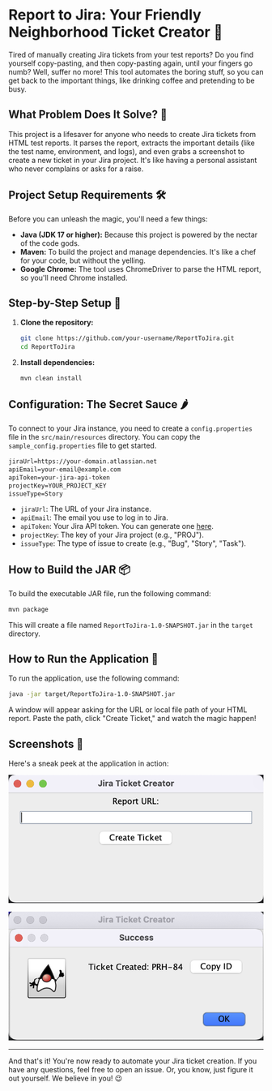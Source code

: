 # Report to Jira: Your Friendly Neighborhood Ticket Creator 🤖

Tired of manually creating Jira tickets from your test reports? Do you find yourself copy-pasting, and then copy-pasting again, until your fingers go numb? Well, suffer no more! This tool automates the boring stuff, so you can get back to the important things, like drinking coffee and pretending to be busy.

## What Problem Does It Solve? 🤔

This project is a lifesaver for anyone who needs to create Jira tickets from HTML test reports. It parses the report, extracts the important details (like the test name, environment, and logs), and even grabs a screenshot to create a new ticket in your Jira project. It's like having a personal assistant who never complains or asks for a raise.

## Project Setup Requirements 🛠️

Before you can unleash the magic, you'll need a few things:

*   **Java (JDK 17 or higher):** Because this project is powered by the nectar of the code gods.
*   **Maven:** To build the project and manage dependencies. It's like a chef for your code, but without the yelling.
*   **Google Chrome:** The tool uses ChromeDriver to parse the HTML report, so you'll need Chrome installed.

## Step-by-Step Setup 🚀

1.  **Clone the repository:**
    ```bash
    git clone https://github.com/your-username/ReportToJira.git
    cd ReportToJira
    ```

2.  **Install dependencies:**
    ```bash
    mvn clean install
    ```

## Configuration: The Secret Sauce 🌶️

To connect to your Jira instance, you need to create a `config.properties` file in the `src/main/resources` directory. You can copy the `sample_config.properties` file to get started.

```properties
jiraUrl=https://your-domain.atlassian.net
apiEmail=your-email@example.com
apiToken=your-jira-api-token
projectKey=YOUR_PROJECT_KEY
issueType=Story
```

*   `jiraUrl`: The URL of your Jira instance.
*   `apiEmail`: The email you use to log in to Jira.
*   `apiToken`: Your Jira API token. You can generate one [here](https://id.atlassian.com/manage-profile/security/api-tokens).
*   `projectKey`: The key of your Jira project (e.g., "PROJ").
*   `issueType`: The type of issue to create (e.g., "Bug", "Story", "Task").

## How to Build the JAR 📦

To build the executable JAR file, run the following command:

```bash
mvn package
```

This will create a file named `ReportToJira-1.0-SNAPSHOT.jar` in the `target` directory.

## How to Run the Application 🎉

To run the application, use the following command:

```bash
java -jar target/ReportToJira-1.0-SNAPSHOT.jar
```

A window will appear asking for the URL or local file path of your HTML report. Paste the path, click "Create Ticket," and watch the magic happen!

## Screenshots 📸

Here's a sneak peek at the application in action:

![Application Screenshot 1](assets/1_ReportToJira.png)

![Application Screenshot 2](assets/2_ReportToJira.png)

---

And that's it! You're now ready to automate your Jira ticket creation. If you have any questions, feel free to open an issue. Or, you know, just figure it out yourself. We believe in you! 😉
